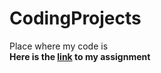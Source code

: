 # CodingProjects
Place where my code is\
**Here is the [link](https://csse1001.github.io/2025s1/a2#tbl-actions) to my assignment**

